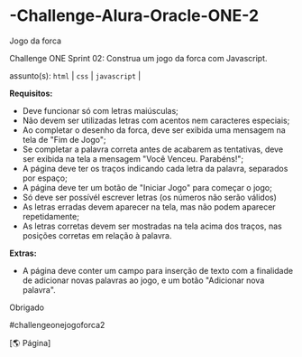 # -Challenge-Alura-Oracle-ONE-2
Jogo da forca

Challenge ONE Sprint 02:
Construa um jogo da forca com Javascript.

assunto(s): ```html``` | ```css``` | ```javascript``` |

**Requisitos:**
- Deve funcionar só com letras maiúsculas;
- Não devem ser utilizadas letras com acentos nem caracteres especiais;
- Ao completar o desenho da forca, deve ser exibida uma mensagem na tela de "Fim de Jogo";
- Se completar a palavra correta antes de acabarem as tentativas, deve ser exibida na tela a mensagem "Você Venceu. Parabéns!";
- A página deve ter os traços indicando cada letra da palavra, separados por espaço;
- A página deve ter um botão de "Iniciar Jogo" para começar o jogo;
- Só deve ser possívél escrever letras (os números não serão válidos)
- As letras erradas devem aparecer na tela, mas não podem aparecer repetidamente;
- As letras corretas devem ser mostradas na tela acima dos traços, nas posições corretas em relação à palavra.


**Extras:**
- A página deve conter um campo para inserção de texto com a finalidade de adicionar novas palavras ao jogo, e um botão "Adicionar nova palavra". 

Obrigado  


#challengeonejogoforca2

[🌎 Página]
